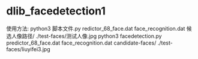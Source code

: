 # dlib_facedetection1
使用方法:
python3 脚本文件.py redictor_68_face.dat face_recognition.dat 候选人像路径/ ./test-faces/测试人像.jpg
python3 facedetection.py predictor_68_face.dat face_recognition.dat candidate-faces/ ./test-faces/liuyifei3.jpg
